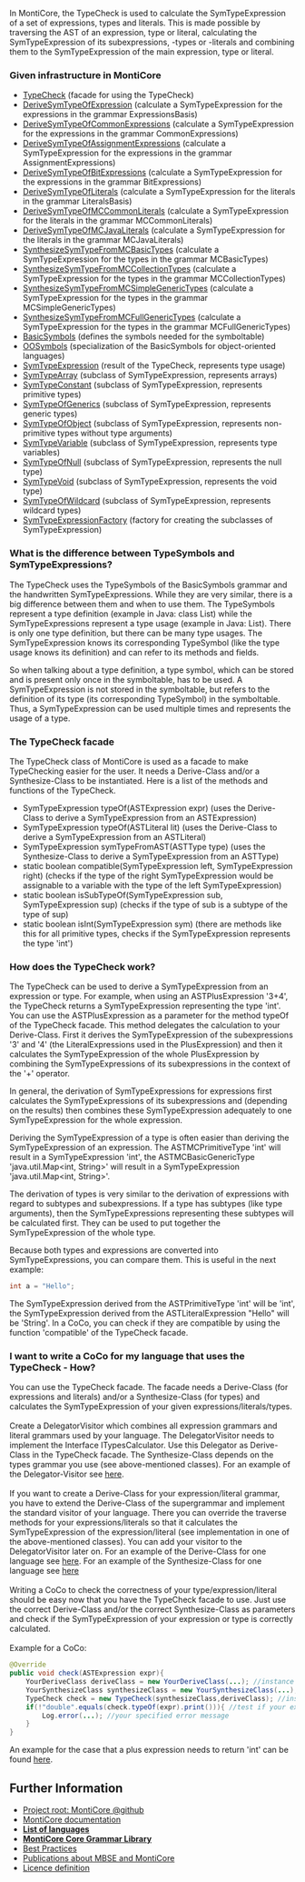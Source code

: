 <!-- (c) https://github.com/MontiCore/monticore -->

<!-- Alpha-version: This is intended to become a MontiCore stable explanation. -->

In MontiCore, the TypeCheck is used to calculate the SymTypeExpression of a set of expressions, types and literals.
This is made possible by traversing the AST of an expression, type or literal, calculating the SymTypeExpression of its
subexpressions, -types or -literals and combining them to the SymTypeExpression of the main expression, type or literal.

### Given infrastructure in MontiCore

* [TypeCheck](TypeCheck.java) (facade for using the TypeCheck)
* [DeriveSymTypeOfExpression](DeriveSymTypeOfExpression.java) (calculate a SymTypeExpression for the expressions in the grammar ExpressionsBasis)
* [DeriveSymTypeOfCommonExpressions](DeriveSymTypeOfCommonExpressions.java) (calculate a SymTypeExpression for the expressions in the grammar CommonExpressions)
* [DeriveSymTypeOfAssignmentExpressions](DeriveSymTypeOfAssignmentExpressions.java) (calculate a SymTypeExpression for the expressions in the grammar AssignmentExpressions)
* [DeriveSymTypeOfBitExpressions](DeriveSymTypeOfBitExpressions.java) (calculate a SymTypeExpression for the expressions in the grammar BitExpressions)
* [DeriveSymTypeOfLiterals](DeriveSymTypeOfLiterals.java) (calculate a SymTypeExpression for the literals in the grammar LiteralsBasis)
* [DeriveSymTypeOfMCCommonLiterals](DeriveSymTypeOfMCCommonLiterals.java) (calculate a SymTypeExpression for the literals in the grammar MCCommonLiterals)
* [DeriveSymTypeOfMCJavaLiterals](DeriveSymTypeOfMCJavaLiterals.java) (calculate a SymTypeExpression for the literals in the grammar MCJavaLiterals)
* [SynthesizeSymTypeFromMCBasicTypes](SynthesizeSymTypeFromMCBasicTypes.java) (calculate a SymTypeExpression for the types in the grammar MCBasicTypes)
* [SynthesizeSymTypeFromMCCollectionTypes](SynthesizeSymTypeFromMCCollectionTypes.java) (calculate a SymTypeExpression for the types in the grammar MCCollectionTypes)
* [SynthesizeSymTypeFromMCSimpleGenericTypes](SynthesizeSymTypeFromMCSimpleGenericTypes.java) (calculate a SymTypeExpression for the types in the grammar MCSimpleGenericTypes)
* [SynthesizeSymTypeFromMCFullGenericTypes](SynthesizeSymTypeFromMCFullGenericTypes.java) (calculate a SymTypeExpression for the types in the grammar MCFullGenericTypes)
* [BasicSymbols](../../../../../grammars/de/monticore/symbols/BasicSymbols.mc4) (defines the symbols needed for the symboltable)
* [OOSymbols](../../../../../grammars/de/monticore/symbols/OOSymbols.mc4) (specialization of the BasicSymbols for object-oriented languages)
* [SymTypeExpression](SymTypeExpression.java) (result of the TypeCheck, represents type usage)
* [SymTypeArray](SymTypeArray.java) (subclass of SymTypeExpression, represents arrays)
* [SymTypeConstant](SymTypeConstant.java) (subclass of SymTypeExpression, represents primitive types)
* [SymTypeOfGenerics](SymTypeOfGenerics.java) (subclass of SymTypeExpression, represents generic types)
* [SymTypeOfObject](SymTypeOfObject.java) (subclass of SymTypeExpression, represents non-primitive types without type arguments)
* [SymTypeVariable](SymTypeVariable.java) (subclass of SymTypeExpression, represents type variables)
* [SymTypeOfNull](SymTypeOfNull.java) (subclass of SymTypeExpression, represents the null type)
* [SymTypeVoid](SymTypeVoid.java) (subclass of SymTypeExpression, represents the void type)
* [SymTypeOfWildcard](SymTypeOfWildcard.java) (subclass of SymTypeExpression, represents wildcard types)
* [SymTypeExpressionFactory](SymTypeExpressionFactory.java) (factory for creating the subclasses of SymTypeExpression)


### What is the difference between TypeSymbols and SymTypeExpressions?

The TypeCheck uses the TypeSymbols of the BasicSymbols grammar and the handwritten SymTypeExpressions.
While they are very similar, there is a big difference between them and when to use them.
The TypeSymbols represent a type definition (example in Java: class List<T>) while the SymTypeExpressions
represent a type usage (example in Java: List<String>). There is only one type definition, but there can
be many type usages. The SymTypeExpression knows its corresponding 
TypeSymbol (like the type usage knows its definition) and can refer to its methods and fields.

So when talking about a type definition, a type symbol, which can be stored and is
present only once in the symboltable, has to be used. A SymTypeExpression is not stored in the symboltable,
but refers to the definition of its type (its corresponding TypeSymbol) in the symboltable. Thus, a
SymTypeExpression can be used multiple times and represents the usage of a type.


### The TypeCheck facade

The TypeCheck class of MontiCore is used as a facade to make TypeChecking easier for the user.
It needs a Derive-Class and/or a Synthesize-Class to be instantiated.
Here is a list of the methods and functions of the TypeCheck.
* SymTypeExpression typeOf(ASTExpression expr) (uses the Derive-Class to derive a SymTypeExpression from an ASTExpression)
* SymTypeExpression typeOf(ASTLiteral lit) (uses the Derive-Class to derive a SymTypeExpression from an ASTLiteral)
* SymTypeExpression symTypeFromAST(ASTType type) (uses the Synthesize-Class to derive a SymTypeExpression from an ASTType)
* static boolean compatible(SymTypeExpression left, SymTypeExpression right) (checks if the type of the right SymTypeExpression would be assignable to a variable with the type of the left SymTypeExpression)
* static boolean isSubTypeOf(SymTypeExpression sub, SymTypeExpression sup) (checks if the type of sub is a subtype of the type of sup)
* static boolean isInt(SymTypeExpression sym) (there are methods like this for all primitive types, checks if the SymTypeExpression represents the type 'int')


### How does the TypeCheck work?

The TypeCheck can be used to derive a SymTypeExpression from an expression or type.
For example, when using an ASTPlusExpression '3+4', the TypeCheck returns a SymTypeExpression
representing the type 'int'. You can use the ASTPlusExpression as a parameter for the 
method typeOf of the TypeCheck facade. This method delegates the calculation to your Derive-Class.
First it derives the SymTypeExpression of the subexpressions '3' and '4' (the LiteralExpressions
used in the PlusExpression) and then it calculates the SymTypeExpression of the whole PlusExpression
by combining the SymTypeExpressions of its subexpressions in the context of the '+' operator.

In general, the derivation of SymTypeExpressions for expressions first calculates the 
SymTypeExpressions of its subexpressions and (depending on the results) then combines these
SymTypeExpression adequately to one SymTypeExpression for the whole expression.

Deriving the SymTypeExpression of a type is often easier than deriving the SymTypeExpression
of an expression. The ASTMCPrimitiveType 'int' will result in a SymTypeExpression 'int', the 
ASTMCBasicGenericType 'java.util.Map<int, String>' will result in a SymTypeExpression 
'java.util.Map<int, String>'.

The derivation of types is very similar to the derivation of expressions with regard to 
subtypes and subexpressions. If a type has subtypes (like type arguments), then the SymTypeExpressions representing
these subtypes will be calculated first. They can be used to put together the SymTypeExpression
of the whole type.

Because both types and expressions are converted into SymTypeExpressions, you can compare them.
This is useful in the next example:

```java
int a = "Hello";
```

The SymTypeExpression derived from the ASTPrimitiveType 'int' will be 'int', the SymTypeExpression
derived from the ASTLiteralExpression "Hello" will be 'String'. In a CoCo, you can check if they are compatible by
using the function 'compatible' of the TypeCheck facade.


### I want to write a CoCo for my language that uses the TypeCheck - How?

You can use the TypeCheck facade. The facade needs a Derive-Class (for expressions
and literals) and/or a Synthesize-Class (for types) and calculates the SymTypeExpression of your
given expressions/literals/types.
<br/><br/>
Create a DelegatorVisitor which combines all expression grammars and literal grammars
used by your language. The DelegatorVisitor needs to implement the Interface
ITypesCalculator. Use this Delegator as Derive-Class in the TypeCheck facade. The
Synthesize-Class depends on the types grammar you use (see above-mentioned classes).
For an example of the Delegator-Visitor see 
[here](../../../../../../test/java/de/monticore/types/check/DeriveSymTypeOfCombineExpressionsDelegator.java).
<br/><br/>
If you want to create a Derive-Class for your expression/literal grammar, you have to
extend the Derive-Class of the supergrammar and implement the standard visitor of 
your language. There you can override the traverse methods for your expressions/literals
so that it calculates the SymTypeExpression of the expression/literal (see implementation in one of the
above-mentioned classes). You can add your visitor to the DelegatorVisitor later on.
For an example of the Derive-Class for one language see [here](DeriveSymTypeOfCommonExpressions.java).
For an example of the Synthesize-Class for one language see [here](SynthesizeSymTypeFromMCCollectionTypes.java)
<br/><br/>
Writing a CoCo to check the correctness of your type/expression/literal should be easy now that you
have the TypeCheck facade to use. Just use the correct Derive-Class and/or the correct
Synthesize-Class as parameters and check if the SymTypeExpression of your expression or type is 
correctly calculated. <br/><br/>
Example for a CoCo:
```java
@Override
public void check(ASTExpression expr){
    YourDeriveClass deriveClass = new YourDeriveClass(...); //instance of your Derive-Class
    YourSynthesizeClass synthesizeClass = new YourSynthesizeClass(...); //instance of your Synthesize-Class
    TypeCheck check = new TypeCheck(synthesizeClass,deriveClass); //instance of the TypeCheck-facade, parameters are your Synthesize-Class and your Derive-Class
    if(!"double".equals(check.typeOf(expr).print())){ //test if your expression is of the correct type (here: double)
        Log.error(...); //your specified error message
    }
}
```

An example for the case that a plus expression needs to return 'int' can be found
[here](../../../../../../../../monticore-test/monticore-grammar-it/src/main/java/mc/typescalculator/myownlanguage/_cocos/PlusExpressionReturnsInt.java).

## Further Information

* [Project root: MontiCore @github](https://github.com/MontiCore/monticore)
* [MontiCore documentation](http://www.monticore.de/)
* [**List of languages**](https://github.com/MontiCore/monticore/blob/dev/docs/Languages.md)
* [**MontiCore Core Grammar Library**](https://github.com/MontiCore/monticore/blob/dev/monticore-grammar/src/main/grammars/de/monticore/Grammars.md)
* [Best Practices](https://github.com/MontiCore/monticore/blob/dev/docs/BestPractices.md)
* [Publications about MBSE and MontiCore](https://www.se-rwth.de/publications/)
* [Licence definition](https://github.com/MontiCore/monticore/blob/master/00.org/Licenses/LICENSE-MONTICORE-3-LEVEL.md)


